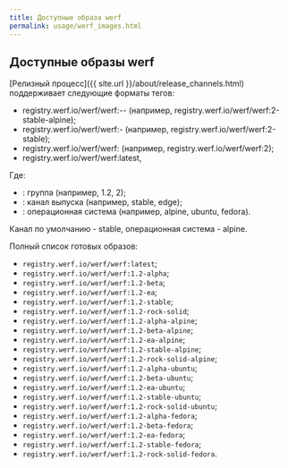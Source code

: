 ```yaml
---
title: Доступные образа werf
permalink: usage/werf_images.html
---
```


## Доступные образы werf

[Релизный процесс]({{ site.url }}/about/release_channels.html) поддерживает следующие форматы тегов:

* registry.werf.io/werf/werf:<group>-<channel>-<os> (например, registry.werf.io/werf/werf:2-stable-alpine);
* registry.werf.io/werf/werf:<group>-<channel> (например, registry.werf.io/werf/werf:2-stable);
* registry.werf.io/werf/werf:<group> (например, registry.werf.io/werf/werf:2);
* registry.werf.io/werf/werf:latest,

Где:

* <group>: группа (например, 1.2, 2);
* <channel>: канал выпуска (например, stable, edge);
* <os>: операционная система (например, alpine, ubuntu, fedora).

Канал по умолчанию - stable, операционная система - alpine.

Полный список готовых образов:

* `registry.werf.io/werf/werf:latest`;
* `registry.werf.io/werf/werf:1.2-alpha`;
* `registry.werf.io/werf/werf:1.2-beta`;
* `registry.werf.io/werf/werf:1.2-ea`;
* `registry.werf.io/werf/werf:1.2-stable`;
* `registry.werf.io/werf/werf:1.2-rock-solid`;
* `registry.werf.io/werf/werf:1.2-alpha-alpine`;
* `registry.werf.io/werf/werf:1.2-beta-alpine`;
* `registry.werf.io/werf/werf:1.2-ea-alpine`;
* `registry.werf.io/werf/werf:1.2-stable-alpine`;
* `registry.werf.io/werf/werf:1.2-rock-solid-alpine`;
* `registry.werf.io/werf/werf:1.2-alpha-ubuntu`;
* `registry.werf.io/werf/werf:1.2-beta-ubuntu`;
* `registry.werf.io/werf/werf:1.2-ea-ubuntu`;
* `registry.werf.io/werf/werf:1.2-stable-ubuntu`;
* `registry.werf.io/werf/werf:1.2-rock-solid-ubuntu`;
* `registry.werf.io/werf/werf:1.2-alpha-fedora`;
* `registry.werf.io/werf/werf:1.2-beta-fedora`;
* `registry.werf.io/werf/werf:1.2-ea-fedora`;
* `registry.werf.io/werf/werf:1.2-stable-fedora`;
* `registry.werf.io/werf/werf:1.2-rock-solid-fedora`.